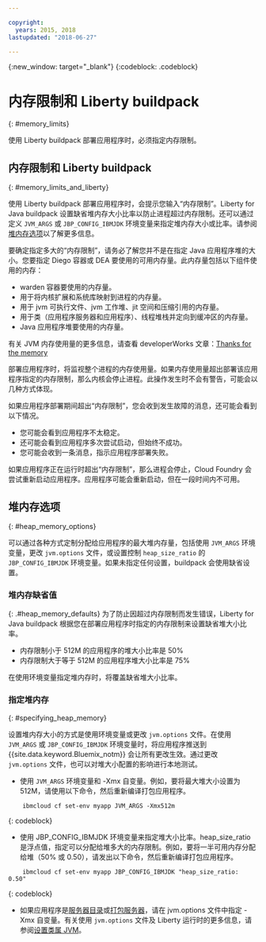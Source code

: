 ```yaml
---

copyright:
  years: 2015, 2018
lastupdated: "2018-06-27"

---
```


{:new_window: target="_blank"}
{:codeblock: .codeblock}

# 内存限制和 Liberty buildpack
{: #memory_limits}

使用 Liberty buildpack 部署应用程序时，必须指定内存限制。

## 内存限制和 Liberty buildpack
{: #memory_limits_and_liberty}


使用 Liberty buildpack 部署应用程序时，会提示您输入“内存限制”。Liberty for Java buildpack 设置缺省堆内存大小比率以防止进程超过内存限制。还可以通过定义 `JVM_ARGS` 或 `JBP_CONFIG_IBMJDK` 环境变量来指定堆内存大小或比率。请参阅[堆内存选项](#heap_memory_options)以了解更多信息。

要确定指定多大的“内存限制”，请务必了解您并不是在指定 Java 应用程序堆的大小。您要指定 Diego 容器或 DEA 要使用的可用内存量。此内存量包括以下组件使用的内存：

* warden 容器要使用的内存量。
* 用于将内核扩展和系统库映射到进程的内存量。
* 用于 jvm 可执行文件、jvm 工作堆、jit 空间和压缩引用的内存量。
* 用于类（应用程序服务器和应用程序）、线程堆栈并定向到缓冲区的内存量。
* Java 应用程序堆要使用的内存量。

有关 JVM 内存使用量的更多信息，请查看 developerWorks 文章：[Thanks for the memory](http://www.ibm.com/developerworks/library/j-nativememory-linux/)

部署应用程序时，将监视整个进程的内存使用量。如果内存使用量超出部署该应用程序指定的内存限制，那么内核会停止进程。此操作发生时不会有警告，可能会以几种方式体现。

 如果应用程序部署期间超出“内存限制”，您会收到发生故障的消息，还可能会看到以下情况。

  * 您可能会看到应用程序不太稳定。
  * 还可能会看到应用程序多次尝试启动，但始终不成功。
  * 您可能会收到一条消息，指示应用程序部署失败。

如果应用程序正在运行时超出“内存限制”，那么进程会停止，Cloud Foundry 会尝试重新启动应用程序。应用程序可能会重新启动，但在一段时间内不可用。

## 堆内存选项
{: #heap_memory_options}

可以通过各种方式定制分配给应用程序的最大堆内存量，包括使用 `JVM_ARGS` 环境变量，更改 `jvm.options` 文件，或设置控制 `heap_size_ratio` 的 `JBP_CONFIG_IBMJDK` 环境变量。如果未指定任何设置，buildpack 会使用缺省设置。

### 堆内存缺省值
{: .#heap_memory_defaults}
为了防止因超过内存限制而发生错误，Liberty for Java buildpack 根据您在部署应用程序时指定的内存限制来设置缺省堆大小比率。

* 内存限制小于 512M 的应用程序的堆大小比率是 50%
* 内存限制大于等于 512M 的应用程序堆大小比率是 75%

在使用环境变量指定堆内存时，将覆盖缺省堆大小比率。

### 指定堆内存
{: #specifying_heap_memory}

设置堆内存大小的方式是使用环境变量或更改 `jvm.options` 文件。在使用 `JVM_ARGS` 或 `JBP_CONFIG_IBMJDK` 环境变量时，将应用程序推送到 {{site.data.keyword.Bluemix_notm}} 会让所有更改生效。通过更改 `jvm.options` 文件，也可以对堆大小配置的影响进行本地测试。

* 使用 `JVM_ARGS` 环境变量和 -Xmx 自变量。例如，要将最大堆大小设置为 512M，请使用以下命令，然后重新编译打包应用程序。

```
    ibmcloud cf set-env myapp JVM_ARGS -Xmx512m
```
{: codeblock}

* 使用 JBP_CONFIG_IBMJDK 环境变量来指定堆大小比率。heap_size_ratio 是浮点值，指定可以分配给堆多大的内存限制。例如，要将一半可用内存分配给堆（50% 或 0.50），请发出以下命令，然后重新编译打包应用程序。

```
    ibmcloud cf set-env myapp JBP_CONFIG_IBMJDK "heap_size_ratio: 0.50"
```
{: codeblock}

* 如果应用程序是[服务器目录](optionsForPushing.html#server_directory)或[打包服务器](optionsForPushing.html#packaged_server)，请在 jvm.options 文件中指定 -Xmx 自变量。有关使用 `jvm.options` 文件及 Liberty 运行时的更多信息，请参阅[设置类属 JVM](http://www-01.ibm.com/support/docview.wss?uid=swg21596474)。  
